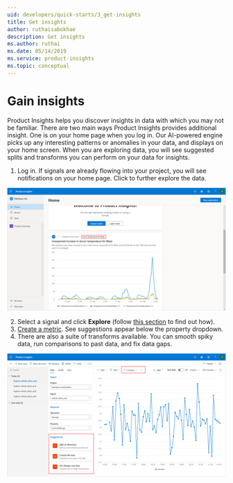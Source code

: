 ```yaml
---
uid: developers/quick-starts/3_get-insights
title: Get insights
author: ruthaisabokhae
description: Get insights
ms.author: ruthai
ms.date: 05/14/2019
ms.service: product-insights
ms.topic: conceptual
---
```

# Gain insights

Product Insights helps you discover insights in data with which you may not be familiar. There are two main ways Product Insights provides additional insight. One is on your home page when you log in. Our AI-powered engine picks up any interesting patterns or anomalies in your data, and displays on your home screen. When you are exploring data, you will see suggested splits and transforms you can perform on your data for insights. 

1. Log in. If signals are already flowing into your project, you will see notifications on your home page. Click to further explore the data. 

![Home page notification](../images/quick-starts/get-insights-1-home-page.png)

2. Select a signal and click **Explore** (follow [this section](1_view-signals) to find out how). 
3. [Create a metric](2_create-own-metric). See suggestions appear below the property dropdown. 
4. There are also a suite of transforms available. You can smooth spiky data, run comparisons to past data, and fix data gaps. 

![Suggestions and transforms](../images/quick-starts/get-insights-2-suggestions-transforms.png)


